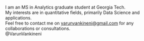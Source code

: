 
I am an MS in Analytics graduate student at Georgia Tech.<br>
My interests are in quantitative fields, primarily Data Science and applications.<br>
Feel free to contact me on varunvankineni@gmail.com for any collaborations or consultations.<br>
@VarunVankineni

